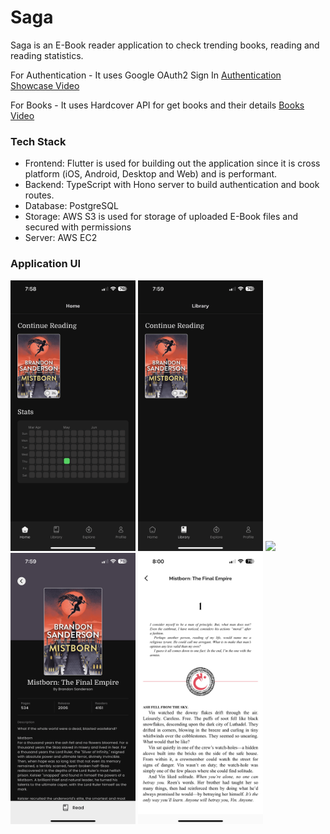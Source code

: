 # Saga

Saga is an E-Book reader application to check trending books, reading and reading statistics.

For Authentication - It uses Google OAuth2 Sign In
[Authentication Showcase Video](https://drive.google.com/file/d/1z8D67KlgXp8bqUj20ehpyZ4HiQnIUHKE/view?usp=drive_link)

For Books - It uses Hardcover API for get books and their details
[Books Video](https://drive.google.com/file/d/1x0_2fi64irlBefw3v3IzEf6immROELt3/view?usp=drive_link)

### Tech Stack
- Frontend: Flutter is used for building out the application since it is cross platform (iOS, Android, Desktop and Web) and is performant.
- Backend: TypeScript with Hono server to build authentication and book routes.
- Database: PostgreSQL
- Storage: AWS S3 is used for storage of uploaded E-Book files and secured with permissions
- Server: AWS EC2

### Application UI
<div style="display: inline;">
  <img src="https://github.com/bhaswanth-isani/saga/blob/main/assets/home.PNG?raw=true" width="200px">
  <img src="https://github.com/bhaswanth-isani/saga/blob/main/assets/library.PNG?raw=true" width="200px">
  <img src="https://github.com/bhaswanth-isani/saga/blob/main/assets/explore.PNG?raw=true" width="200px">
  <img src="https://github.com/bhaswanth-isani/saga/blob/main/assets/book.PNG?raw=true" width="200px">
  <img src="https://github.com/bhaswanth-isani/saga/blob/main/assets/reader.PNG?raw=true" width="200px">
</div>
